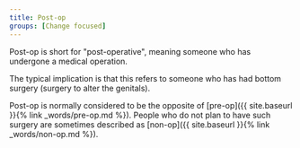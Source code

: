 ```yaml
---
title: Post-op
groups: [Change focused]
---
```


Post-op is short for "post-operative", meaning someone who has undergone a medical operation.

The typical implication is that this refers to someone who has  had bottom surgery (surgery to alter the genitals).

Post-op is normally considered to be the opposite of [pre-op]({{ site.baseurl }}{% link _words/pre-op.md %}). People who do not plan to have such surgery are sometimes described as [non-op]({{ site.baseurl }}{% link _words/non-op.md %}).